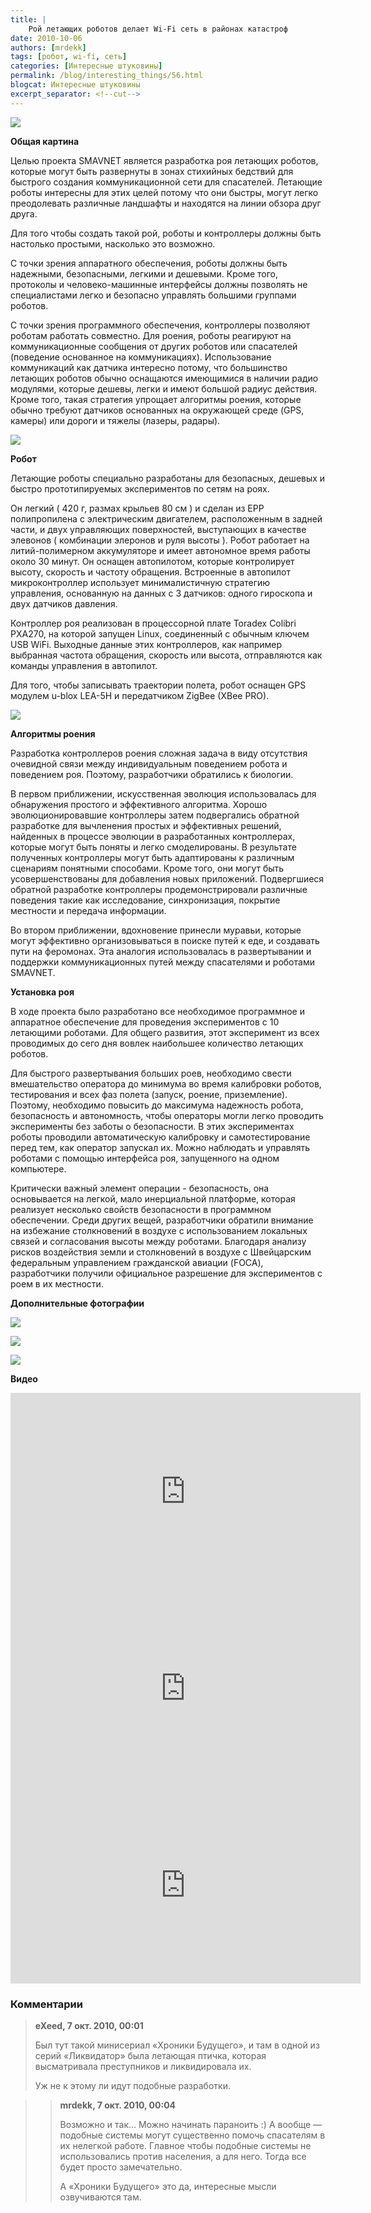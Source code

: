 ```yaml
---
title: |
    Рой летающих роботов делает Wi-Fi сеть в районах катастроф
date: 2010-10-06
authors: [mrdekk]
tags: [робот, wi-fi, сеть]
categories: [Интересные штуковины]
permalink: /blog/interesting_things/56.html
blogcat: Интересные штуковины
excerpt_separator: <!--cut-->
---
```



![](http://itw66.ru/uploads/images/00/00/01/2010/10/06/a2d6cc.png)


**Общая картина**

Целью проекта SMAVNET является разработка роя летающих роботов, которые могут быть развернуты в зонах стихийных бедствий для быстрого создания коммуникационной сети для спасателей. Летающие роботы интересны для этих целей потому что они быстры, могут легко преодолевать различные ландшафты и находятся на линии обзора друг друга.

Для того чтобы создать такой рой, роботы и контроллеры должны быть настолько простыми, насколько это возможно.

С точки зрения аппаратного обеспечения, роботы должны быть надежными, безопасными, легкими и дешевыми. Кроме того, протоколы и человеко-машинные интерфейсы должны позволять не специалистами легко и безопасно управлять большими группами роботов.

С точки зрения программного обеспечения, контроллеры позволяют роботам работать совместно. Для роения, роботы реагируют на коммуникационные сообщения от других роботов или спасателей (поведение основанное на коммуникациях). Использование коммуникаций как датчика интересно потому, что большинство летающих роботов обычно оснащаются имеющимися в наличии радио модулями, которые дешевы, легки и имеют большой радиус действия. Кроме того, такая стратегия упрощает алгоритмы роения, которые обычно требуют датчиков основанных на окружающей среде (GPS, камеры) или дороги и тяжелы (лазеры, радары).


<!--cut-->



![](http://itw66.ru/uploads/images/00/00/01/2010/10/06/4d7cfc.png)


**Робот**

Летающие роботы специально разработаны для безопасных, дешевых и быстро прототипируемых экспериментов по сетям на роях.

Он легкий ( 420 г, размах крыльев 80 см ) и сделан из EPP полипропилена с электрическим двигателем, расположенным в задней части, и двух управляющих поверхностей, выступающих в качестве элевонов ( комбинации элеронов и руля высоты ). Робот работает на литий-полимерном аккумуляторе и имеет автономное время работы около 30 минут. Он оснащен автопилотом, которые контролирует высоту, скорость и частоту обращения. Встроенные в автопилот микроконтроллер использует минималистичную стратегию управления, основанную на данных с 3 датчиков: одного гироскопа и двух датчиков давления.

Контроллер роя реализован в процессорной плате Toradex Colibri PXA270, на которой запущен Linux, соединенный с обычным ключем USB WiFi. Выходные данные этих контроллеров, как например выбранная частота обращения, скорость или высота, отправляются как команды управления в автопилот.

Для того, чтобы записывать траектории полета, робот оснащен GPS модулем u-blox LEA-5H и передатчиком ZigBee (XBee PRO).


![](http://itw66.ru/uploads/images/00/00/01/2010/10/06/80fed2.png)


**Алгоритмы роения**

Разработка контроллеров роения сложная задача в виду отсутствия очевидной связи между индивидуальным поведением робота и поведением роя. Поэтому, разработчики обратились к биологии.

В первом приближении, искусственная эволюция использовалась для обнаружения простого и эффективного алгоритма. Хорошо эволюционировавшие контроллеры затем подвергались обратной разработке для вычленения простых и эффективных решений, найденных в процессе эволюции в разработанных контроллерах, которые могут быть поняты и легко смоделированы.  В результате полученных контроллеры могут быть адаптированы к различным сценариям понятными способами. Кроме того, они могут быть усовершенствованы для добавления новых приложений. Подвергшиеся обратной разработке контроллеры продемонстрировали различные поведения такие как исследование, синхронизация, покрытие местности и передача информации.

Во втором приближении, вдохновение принесли муравьи, которые могут эффективно организовываться в поиске путей к еде, и создавать пути на феромонах.  Эта аналогия использовалась в развертывании и поддержки коммуникационных путей между спасателями и роботами SMAVNET.

**Установка роя**

В ходе проекта было разработано все необходимое программное и аппаратное обеспечение для проведения экспериментов с 10 летающими роботами. Для общего развития, этот эксперимент из всех проводимых до сего дня вовлек наибольшее количество летающих роботов.

Для быстрого развертывания больших роев, необходимо свести вмешательство оператора до минимума во время калибровки роботов, тестирования и всех фаз полета (запуск, роение, приземление). Поэтому, необходимо повысить до максимума надежность робота, безопасность и автономность, чтобы операторы могли легко проводить эксперименты без заботы о безопасности. В этих экспериментах роботы проводили автоматическую калибровку и самотестирование перед тем, как оператор запускал их. Можно наблюдать и управлять роботами с помощью интерфейса роя, запущенного на одном компьютере.

Критически важный элемент операции - безопасность, она основывается на легкой, мало инерциальной платформе, которая реализует несколько свойств безопасности в программном обеспечении. Среди других вещей, разработчики обратили внимание на избежание столкновений в воздухе с использованием локальных связей и согласования высоты между роботами. Благодаря анализу рисков воздействия земли и столкновений в воздухе с Швейцарским федеральным управлением гражданской авиации (FOCA), разработчики получили официальное разрешение для экспериментов с роем в их местности.

**Дополнительные фотографии**


![](http://itw66.ru/uploads/images/00/00/01/2010/10/06/8e8ab7.jpg)


![](http://itw66.ru/uploads/images/00/00/01/2010/10/06/f5bc4a.jpg)


![](http://itw66.ru/uploads/images/00/00/01/2010/10/06/242512.jpg)


**Видео**

<iframe width="560" height="315" src="https://www.youtube.com/embed/pfYs5C8D4uk" title="YouTube video player" frameborder="0" allow="accelerometer; autoplay; clipboard-write; encrypted-media; gyroscope; picture-in-picture; web-share" allowfullscreen></iframe>

<iframe width="560" height="315" src="https://www.youtube.com/embed/5DbWVEQ-JzA" title="YouTube video player" frameborder="0" allow="accelerometer; autoplay; clipboard-write; encrypted-media; gyroscope; picture-in-picture; web-share" allowfullscreen></iframe>

<iframe width="560" height="315" src="https://www.youtube.com/embed/tDsVK51yIeo" title="YouTube video player" frameborder="0" allow="accelerometer; autoplay; clipboard-write; encrypted-media; gyroscope; picture-in-picture; web-share" allowfullscreen></iframe>

### Комментарии

>**eXeed, 7 окт. 2010, 00:01**
>
>Был тут такой минисериал «Хроники Будущего», и там в одной из серий «Ликвидатор» была летающая птичка, которая высматривала преступников и ликвидировала их.
>
>Уж не к этому ли идут подобные разработки.

>>**mrdekk, 7 окт. 2010, 00:04**
>>
>>Возможно и так… Можно начинать параноить :)
>>А вообще — подобные системы могут существенно помочь спасателям в их нелегкой работе. Главное чтобы подобные системы не использовались против населения, а для него. Тогда все будет просто замечательно.
>>
>>А «Хроники Будущего» это да, интересные мысли озвучиваются там.
